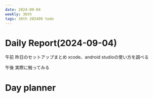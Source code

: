```yaml
---
date: 2024-09-04
weekly: 36th
tags: 36th 202409 todo
---
```

# Daily Report(2024-09-04)
午前
昨日のセットアップまとめ
xcode、android studioの使い方を調べる

午後
実際に触ってみる

# Day planner
